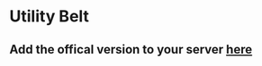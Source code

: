 # Utility Belt

## Add the offical version to your server [here](https://discord.com/oauth2/authorize?client_id=1098280039486849174&scope=bot&permissions=275146861665)
